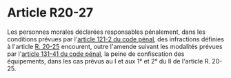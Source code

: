 # Article R20-27

Les personnes morales déclarées responsables pénalement, dans les conditions prévues par l'[article 121-2 du code pénal][1], des infractions définies à l'article [R. 20-25][2] encourent, outre l'amende suivant les modalités prévues par l'[article 131-41 du code pénal][3], la peine de confiscation des équipements, dans les cas prévus au I et aux 1° et 2° du II de l'article R. 20-25.

 [1]: /affichCodeArticle.do?cidTexte=LEGITEXT000006070719&idArticle=LEGIARTI000006417202&dateTexte=&categorieLien=cid
 [2]: /affichCodeArticle.do?cidTexte=LEGITEXT000006070987&idArticle=LEGIARTI000006466814&dateTexte=&categorieLien=cid
 [3]: /affichCodeArticle.do?cidTexte=LEGITEXT000006070719&idArticle=LEGIARTI000006417342&dateTexte=&categorieLien=cid